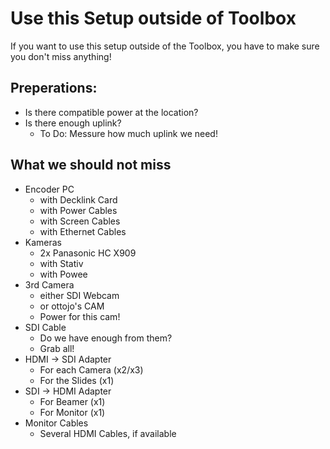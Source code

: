  Use this Setup outside of Toolbox
======================================

If you want to use this setup outside of the Toolbox, you have to make sure you don't miss anything!

 Preperations:
--------------------
 + Is there compatible power at the location?
 + Is there enough uplink?
   * To Do: Messure how much uplink we need!

 What we should not miss
------------------------------
 + Encoder PC
   - with Decklink Card
   - with Power Cables
   - with Screen Cables
   - with Ethernet Cables
 + Kameras
   - 2x Panasonic HC X909
   - with Stativ
   - with Powee
 + 3rd Camera
   - either SDI Webcam
   - or ottojo's CAM
   - Power for this cam!
 + SDI Cable
   - Do we have enough from them?
   - Grab all!
 + HDMI -> SDI Adapter
   - For each Camera (x2/x3)
   - For the Slides (x1)
 + SDI -> HDMI Adapter
   - For Beamer (x1)
   - For Monitor (x1)
 + Monitor Cables
   - Several HDMI Cables, if available
